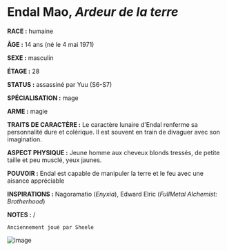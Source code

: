 # Endal Mao, *Ardeur de la terre*

**RACE :** humaine

**ÂGE :** 14 ans (né le 4 mai 1971)

**SEXE :** masculin

**ÉTAGE :** 28

**STATUS :** assassiné par Yuu (S6-S7)

**SPÉCIALISATION :** mage

**ARME :** magie

**TRAITS DE CARACTÈRE :** Le caractère lunaire d'Endal renferme sa personnalité dure et colérique. Il est souvent en train de divaguer avec son imagination.

**ASPECT PHYSIQUE :** Jeune homme aux cheveux blonds tressés, de petite taille et peu musclé, yeux jaunes.

**POUVOIR :** Endal est capable de manipuler la terre et le feu avec une aisance appréciable

**INSPIRATIONS :** Nagoramatio (*Enyxia*), Edward Elric (*FullMetal Alchemist: Brotherhood*)

**NOTES :** /

`Anciennement joué par Sheele`

![image](https://enyxia.alkanife.fr/images/characters/endal.png)
